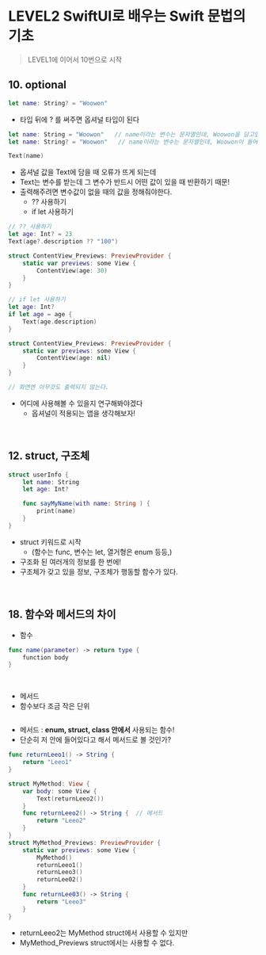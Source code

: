 # LEVEL2 SwiftUI로 배우는 Swift 문법의 기초
> LEVEL1에 이어서 10번으로 시작

## 10. optional
```swift
let name: String? = "Woowon"
```
- 타입 뒤에 ? 를 써주면 옵셔널 타입이 된다
```swift
let name: String = "Woowon"   // name이라는 변수는 문자열인데, Woowon을 담고있어 
let name: String? = "Woowon"   // name이라는 변수는 문자열인데, Woowon이 들어있을 수도 있고 아닐 수도 있다.

Text(name)
```
- 옵셔널 값을 Text에 담을 때 오류가 뜨게 되는데 
- Text는 변수를 받는데 그 변수가 반드시 어떤 값이 있을 때 반환하기 때문!
- 출력해주려면 변수값이 없을 때의 값을 정해줘야한다.
  - ?? 사용하기
  - if let 사용하기
```swift
// ?? 사용하기 
let age: Int? = 23
Text(age?.description ?? "100") 

struct ContentView_Previews: PreviewProvider {
    static var previews: some View {
        ContentView(age: 30)
    }
} 
```

```swift
// if let 사용하기
let age: Int?
if let age = age {
    Text(age.description)
}

struct ContentView_Previews: PreviewProvider {
    static var previews: some View {
        ContentView(age: nil)
    }
} 

// 화면엔 아무것도 출력되지 않는다.
```
- 어디에 사용해볼 수 있을지 연구해봐야겠다
  - 옵셔널이 적용되는 앱을 생각해보자!

<br>

## 12. struct, 구조체
```swift
struct userInfo {
    let name: String
    let age: Int?

    func sayMyName(with name: String ) {
        print(name)
    }
}
```
- struct 키워드로 시작
  - (함수는 func, 변수는 let, 열거형은 enum 등등,)
- 구조화 된 여러개의 정보를 한 번에!
 - 구조체가 갖고 있을 정보, 구조체가 행동할 함수가 있다. 


<br>

## 18. 함수와 메서드의 차이
- 함수
```swift
func name(parameter) -> return type {
    function body
}
```

<br>

- 메서드
- 함수보다 조금 작은 단위 
```swift

```
- 메서드 : **enum, struct, class 안에서** 사용되는 함수!
- 단순히 저 안에 들어있다고 해서 메서드로 볼 것인가?

```swift
func returnLeeo1() -> String {
    return "Leeo1"
}

struct MyMethod: View {
    var body: some View {
        Text(returnLeeo2())
    }
    func returnLeeo2() -> String {  // 메서드
        return "Leeo2"
    }
}
struct MyMethod_Previews: PreviewProvider {
    static var previews: some View {
        MyMethod()
        returnLeeo1()
        returnLeeo3()
        returnLee02()
    }
    func returnLee03() -> String {
        return "Leeo3"
    }
}
```
- returnLeeo2는 MyMethod struct에서 사용할 수 있지만
- MyMethod_Previews struct에서는 사용할 수 없다.